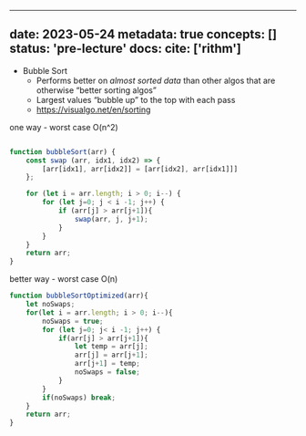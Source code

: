
---
date: 2023-05-24
metadata: true
concepts: []
status: 'pre-lecture'
docs: 
cite: ['rithm']
---

- Bubble Sort
	- Performs better on *almost sorted data* than other algos that are otherwise “better sorting algos”
	- Largest values “bubble up” to the top with each pass
	- https://visualgo.net/en/sorting

one way - worst case O(n^2)
```js

function bubbleSort(arr) {
	const swap (arr, idx1, idx2) => {
		[arr[idx1], arr[idx2]] = [arr[idx2], arr[idx1]]]
	};

	for (let i = arr.length; i > 0; i--) {
		for (let j=0; j < i -1; j++) {
			if (arr[j] > arr[j+1]){
				swap(arr, j, j+1);
			}
		}
	}
	return arr;
}
```


better way - worst case O(n)
```js
function bubbleSortOptimized(arr){
	let noSwaps;
	for(let i = arr.length; i > 0; i--){
		noSwaps = true;
		for (let j=0; j< i -1; j++) {
			if(arr[j] > arr[j+1]){
				let temp = arr[j];
				arr[j] = arr[j+1];
				arr[j+1] = temp;
				noSwaps = false;
			}
		}
		if(noSwaps) break;
	}
	return arr;
}
```